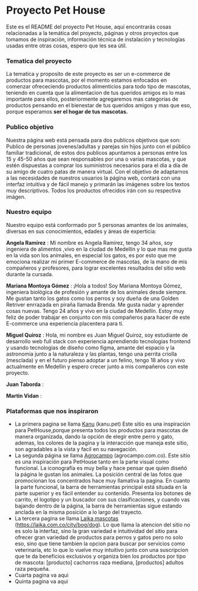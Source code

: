 
# Proyecto Pet House 

Este es el README del proyecto Pet House, aquí encontrarás cosas relacionadas a la temática del proyecto, páginas y otros proyectos que tomamos de inspiración, información técnica de instalación y tecnologías usadas entre otras cosas, espero que les sea útil.
 

### Tematica del proyecto
La tematica y proposito de este proyecto es ser un e-commerce de productos para mascotas, por el momento estamos enfocados en comenzar ofrececiendo productos alimenticios para todo tipo de mascotas, teniendo en cuenta que la alimentacion de tus queridos amigos es lo mas importante para ellos, posteriormente agregaremos mas categorias de productos pensando en el bienestar de tus queridos amigos y mas que eso, porque esperamos **ser el hogar de tus mascotas.**

### Publico objetivo
Nuestra página web está pensada para dos publicos objetivos que son: Publico de personas jovenes/adultas y parejas sin hijos junto con el público familiar tradicional, de estos dos publicos apuntamos a personas entre los 15 y 45-50 años que sean responsables por una o varias mascotas, y que estén dispuestas a comprar los suministros necesarios para el día a día de su amigo de cuatro patas de manera virtual.
Con el objetivo de adaptarnos a las necesidades de nuestros usuarios la página web, contará con una interfaz intuitiva y de fácil manejo y primarán las imágenes sobre los textos muy descriptivos. Todos los productos ofrecidos irán con su respectiva imágen.

### Nuestro equipo

Nuestro equipo está conformado por 5 personas amantes de los animales, diversas en sus conocimientos, edades y áreas de experticia:

**Angela Ramírez** : 
Mi nombre es Angela Ramírez, tengo 34 años, soy ingeniera de alimentos ,vivo en la ciudad de Medellín y lo que mas me gusta en la vida son los animales, en especial los gatos, es por esto que me emociona realizar mi primer E-commerce de mascotas, de la mano de mis compañeros y profesores, para lograr excelentes resultados del sitio web durante la cursada.

**Mariana Montoya Gómez** : 
¡Hola a todos! Soy Mariana Montoya Gómez, ingeniera biológica de profesión y amante de los animales desde siempre. Me gustan tanto los gatos como los perros y soy dueña de una Golden Retriver enrrazada en piraña llamada Brenda. Me gusta nadar y aprender cosas nuevas. Tengo 24 años y vivo en la ciudad de Medellín. Estoy muy feliz de poder trabajar en conjunto con mis compañeros para hacer de este E-commerce una experiencia placentera para tí. 

**Miguel Quiroz** : Hola, mi nombre es Juan Miguel Quiroz, soy estudiante de desarrollo web full stack con experiencia aprendiendo tecnologias frontend y usando tecnologias de diseño como figma, amante del espacio y la astronomia junto a la naturaleza y las plantas, tengo una perrita criolla (mesclada) y en el futuro pienso adoptar a un felino, tengo 18 años y vivo actualmente en Medellin y espero crecer junto a mis compañeros con este proyecto.

**Juan Taborda** :

**Martin Vidan** :

### Plataformas que nos inspiraron
* La primera pagina se llama [Kanu](https://www.kanu.pet/) (kanu.pet) Este sitio es una inspiración para PetHouse,porque presenta todos los productos para mascotas de manera organizada, dando la opción de elegir entre perro y gato, ademas, los colores de la pagina y la interacción que maneja este sitio, son agradables a la vista y facil en su navegación.
* La segunda página se llama [Agrocampo](https://www.agrocampo.com.co/) (agrocampo.com.co). Este sitio es una inspiración para PetHouse tanto en la parte visual como funcional. La iconografía es muy bella y hace pensar que quien diseñó la página le gustan los animales. La posición central de las fotos que promocionan los concentrados hace muy llamativa la pagina. En cuanto la parte funcional, la barra de herramientas principal está situada en la parte superior y es fácil entender su contenido. Presenta los botones de carrito, el logotipo y un buscador con sus clasificaciones, y cuando vas bajando dentro de la página, la barra de herramientas sigue estando anclada en la misma posición a lo largo del trayecto.
* La tercera pagina se llama [Laika mascotas](https://laika.com.co/city/bog/dog) (https://laika.com.co/city/bog/dog). Lo que llama la atencion del sitio no es solo la interfaz, sino la gran variedad e intuitividad del sitio para ofrecer gran variedad de productos para perros y gatos pero no solo eso, sino que tiene tambien la opcion para buscar por servicios como veterinaria, etc lo que lo vuelve muy intuitivo junto con una suscripcion que te da beneficios exclusivos y organiza bien los productos por tipo de mascota: [producto] cachorros raza mediana, [productos] adultos raza pequeña. 
* Cuarta pagina va aqui
* Quinta pagina va aqui

